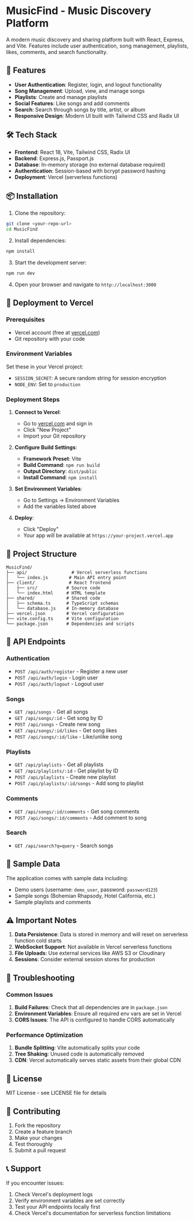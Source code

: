 # MusicFind - Music Discovery Platform

A modern music discovery and sharing platform built with React, Express, and Vite. Features include user authentication, song management, playlists, likes, comments, and search functionality.

## 🚀 Features

- **User Authentication**: Register, login, and logout functionality
- **Song Management**: Upload, view, and manage songs
- **Playlists**: Create and manage playlists
- **Social Features**: Like songs and add comments
- **Search**: Search through songs by title, artist, or album
- **Responsive Design**: Modern UI built with Tailwind CSS and Radix UI

## 🛠️ Tech Stack

- **Frontend**: React 18, Vite, Tailwind CSS, Radix UI
- **Backend**: Express.js, Passport.js
- **Database**: In-memory storage (no external database required)
- **Authentication**: Session-based with bcrypt password hashing
- **Deployment**: Vercel (serverless functions)

## 📦 Installation

1. Clone the repository:

```bash
git clone <your-repo-url>
cd MusicFind
```

2. Install dependencies:

```bash
npm install
```

3. Start the development server:

```bash
npm run dev
```

4. Open your browser and navigate to `http://localhost:3000`

## 🚀 Deployment to Vercel

### Prerequisites

- Vercel account (free at [vercel.com](https://vercel.com))
- Git repository with your code

### Environment Variables

Set these in your Vercel project:

- `SESSION_SECRET`: A secure random string for session encryption
- `NODE_ENV`: Set to `production`

### Deployment Steps

1. **Connect to Vercel**:

   - Go to [vercel.com](https://vercel.com) and sign in
   - Click "New Project"
   - Import your Git repository

2. **Configure Build Settings**:

   - **Framework Preset**: Vite
   - **Build Command**: `npm run build`
   - **Output Directory**: `dist/public`
   - **Install Command**: `npm install`

3. **Set Environment Variables**:

   - Go to Settings → Environment Variables
   - Add the variables listed above

4. **Deploy**:
   - Click "Deploy"
   - Your app will be available at `https://your-project.vercel.app`

## 📁 Project Structure

```
MusicFind/
├── api/                 # Vercel serverless functions
│   └── index.js        # Main API entry point
├── client/             # React frontend
│   ├── src/           # Source code
│   └── index.html     # HTML template
├── shared/            # Shared code
│   ├── schema.ts      # TypeScript schemas
│   └── database.js    # In-memory database
├── vercel.json        # Vercel configuration
├── vite.config.ts     # Vite configuration
└── package.json       # Dependencies and scripts
```

## 🔧 API Endpoints

### Authentication

- `POST /api/auth/register` - Register a new user
- `POST /api/auth/login` - Login user
- `POST /api/auth/logout` - Logout user

### Songs

- `GET /api/songs` - Get all songs
- `GET /api/songs/:id` - Get song by ID
- `POST /api/songs` - Create new song
- `GET /api/songs/:id/likes` - Get song likes
- `POST /api/songs/:id/like` - Like/unlike song

### Playlists

- `GET /api/playlists` - Get all playlists
- `GET /api/playlists/:id` - Get playlist by ID
- `POST /api/playlists` - Create new playlist
- `POST /api/playlists/:id/songs` - Add song to playlist

### Comments

- `GET /api/songs/:id/comments` - Get song comments
- `POST /api/songs/:id/comments` - Add comment to song

### Search

- `GET /api/search?q=query` - Search songs

## 🎵 Sample Data

The application comes with sample data including:

- Demo users (username: `demo_user`, password: `password123`)
- Sample songs (Bohemian Rhapsody, Hotel California, etc.)
- Sample playlists and comments

## ⚠️ Important Notes

1. **Data Persistence**: Data is stored in memory and will reset on serverless function cold starts
2. **WebSocket Support**: Not available in Vercel serverless functions
3. **File Uploads**: Use external services like AWS S3 or Cloudinary
4. **Sessions**: Consider external session stores for production

## 🐛 Troubleshooting

### Common Issues

1. **Build Failures**: Check that all dependencies are in `package.json`
2. **Environment Variables**: Ensure all required env vars are set in Vercel
3. **CORS Issues**: The API is configured to handle CORS automatically

### Performance Optimization

1. **Bundle Splitting**: Vite automatically splits your code
2. **Tree Shaking**: Unused code is automatically removed
3. **CDN**: Vercel automatically serves static assets from their global CDN

## 📄 License

MIT License - see LICENSE file for details

## 🤝 Contributing

1. Fork the repository
2. Create a feature branch
3. Make your changes
4. Test thoroughly
5. Submit a pull request

## 📞 Support

If you encounter issues:

1. Check Vercel's deployment logs
2. Verify environment variables are set correctly
3. Test your API endpoints locally first
4. Check Vercel's documentation for serverless function limitations
